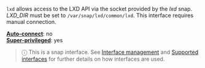 `lxd` allows access to the LXD API via the socket provided by the *lxd* snap. *LXD_DIR* must be set to `/var/snap/lxd/common/lxd`. This interface requires manual connection.

**[Auto-connect](/t/interface-management/6154#heading--auto-connections)**: no</br>
**[Super-privileged](/t/super-privileged-interfaces/34740)**: yes</br>

> ⓘ  This is a snap interface. See [Interface management](/t/interface-management/6154) and [Supported interfaces](/t/supported-interfaces/7744) for further details on how interfaces are used.